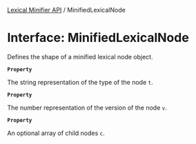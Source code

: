 [Lexical Minifier API](../index.md) / MinifiedLexicalNode

# Interface: MinifiedLexicalNode

Defines the shape of a minified lexical node object.

**`Property`**

The string representation of the type of the node `t`.

**`Property`**

The number representation of the version of the node `v`.

**`Property`**

An optional array of child nodes `c`.
